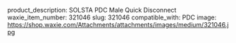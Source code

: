 product_description: SOLSTA PDC Male Quick Disconnect
waxie_item_number: 321046
slug: 321046
compatible_with: PDC
image: https://shop.waxie.com/Attachments/attachments/images/medium/321046.jpg
